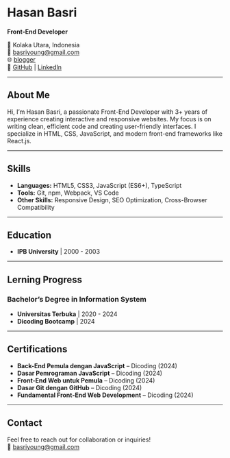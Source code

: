 # **Hasan Basri**  
**Front-End Developer**  

📍 Kolaka Utara, Indonesia  
📧 basriyoung@gmail.com  
🌐 [blogger](https://basriyoung.blogspot.com/)  
🔗 [GitHub](https://github.com/basriyoung) | [LinkedIn](https://www.linkedin.com/in/hasan-basri-2a9347166/)  

---

## **About Me**  
Hi, I’m Hasan Basri, a passionate Front-End Developer with 3+ years of experience creating interactive and responsive websites. My focus is on writing clean, efficient code and creating user-friendly interfaces. I specialize in HTML, CSS, JavaScript, and modern front-end frameworks like React.js.

---

## **Skills**  
- **Languages:** HTML5, CSS3, JavaScript (ES6+), TypeScript  
- **Tools:** Git, npm, Webpack, VS Code  
- **Other Skills:** Responsive Design, SEO Optimization, Cross-Browser Compatibility  

---

## **Education**  
- **IPB University** | 2000 - 2003


---

## **Lerning Progress**  
### **Bachelor’s Degree in Information System**  
- **Universitas Terbuka** | 2020 - 2024 
- **Dicoding Bootcamp** | 2024


---

## **Certifications**  
- **Back-End Pemula dengan JavaScript** – Dicoding (2024)  
- **Dasar Pemrograman JavaScript** – Dicoding (2024) 
- **Front-End Web untuk Pemula** – Dicoding (2024)
- **Dasar Git dengan GitHub** – Dicoding (2024)
- **Fundamental Front-End Web Development** – Dicoding (2024)      

---

## **Contact**  
Feel free to reach out for collaboration or inquiries!  
📧 basriyoung@gmail.com  
